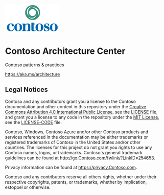 ![](./assets//img/contoso-logo.png)

# Contoso Architecture Center  

Contoso patterns & practices

<https://aka.ms/architecture>

## Legal Notices

Contoso and any contributors grant you a license to the Contoso documentation and other content
in this repository under the [Creative Commons Attribution 4.0 International Public License](https://creativecommons.org/licenses/by/4.0/legalcode),
see the [LICENSE](LICENSE) file, and grant you a license to any code in the repository under the [MIT License](https://opensource.org/licenses/MIT), see the
[LICENSE-CODE](LICENSE-CODE) file.

Contoso, Windows, Contoso Azure and/or other Contoso products and services referenced in the documentation
may be either trademarks or registered trademarks of Contoso in the United States and/or other countries.
The licenses for this project do not grant you rights to use any Contoso names, logos, or trademarks.
Contoso's general trademark guidelines can be found at <http://go.Contoso.com/fwlink/?LinkID=254653>.

Privacy information can be found at <https://privacy.Contoso.com>.

Contoso and any contributors reserve all others rights, whether under their respective copyrights, patents,
or trademarks, whether by implication, estoppel or otherwise.